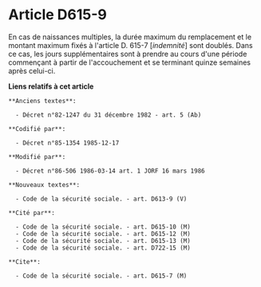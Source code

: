 # Article D615-9

En cas de naissances multiples, la durée maximum du remplacement et le montant maximum fixés à l'article D. 615-7
[*indemnité*] sont doublés. Dans ce cas, les jours supplémentaires sont à prendre au cours d'une période commençant à partir
de l'accouchement et se terminant quinze semaines après celui-ci.

**Liens relatifs à cet article**

	**Anciens textes**:

	  - Décret n°82-1247 du 31 décembre 1982 - art. 5 (Ab)

	**Codifié par**:

	  - Décret n°85-1354 1985-12-17

	**Modifié par**:

	  - Décret n°86-506 1986-03-14 art. 1 JORF 16 mars 1986

	**Nouveaux textes**:

	  - Code de la sécurité sociale. - art. D613-9 (V)

	**Cité par**:

	  - Code de la sécurité sociale. - art. D615-10 (M)
	  - Code de la sécurité sociale. - art. D615-12 (M)
	  - Code de la sécurité sociale. - art. D615-13 (M)
	  - Code de la sécurité sociale. - art. D722-15 (M)

	**Cite**:

	  - Code de la sécurité sociale. - art. D615-7 (M)
